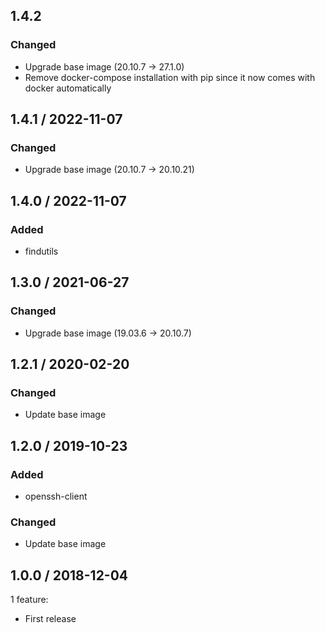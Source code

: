 ## 1.4.2

### Changed

* Upgrade base image (20.10.7 -> 27.1.0)
* Remove docker-compose installation with pip since it now comes with docker automatically

## 1.4.1 / 2022-11-07

### Changed

* Upgrade base image (20.10.7 -> 20.10.21)

## 1.4.0 / 2022-11-07

### Added

* findutils

## 1.3.0 / 2021-06-27

### Changed

* Upgrade base image (19.03.6 -> 20.10.7)

## 1.2.1 / 2020-02-20

### Changed

* Update base image

## 1.2.0 / 2019-10-23

### Added

* openssh-client

### Changed

* Update base image

## 1.0.0 / 2018-12-04

 1 feature:

   * First release
